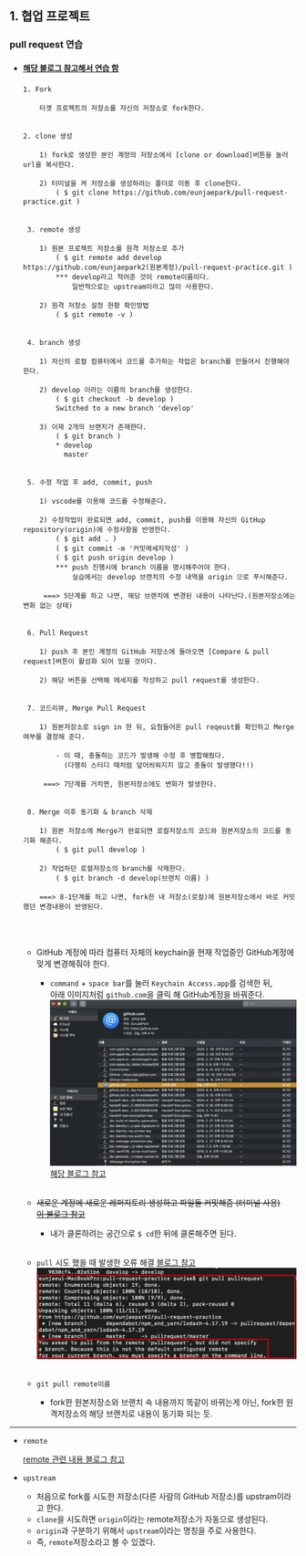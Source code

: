 ## 1. 협업 프로젝트

### pull request 연습

-  #### [해당 블로그 참고해서 연습 함](https://wayhome25.github.io/git/2017/07/08/git-first-pull-request-story/)
    
    ```
    1. Fork
        
        타겟 프로젝트의 저장소를 자신의 저장소로 fork한다.
    
    
    2. clone 생성
    
        1) fork로 생성한 본인 계정의 저장소에서 [clone or download]버튼을 눌러 url을 복사한다.
        
        2) 터미널을 켜 저장소를 생성하려는 폴더로 이동 후 clone한다.       
            ( $ git clone https://github.com/eunjaepark/pull-request-practice.git )
        
        
     3. remote 생성
     
        1) 원본 프로젝트 저장소를 원격 저장소로 추가           
            ( $ git remote add develop https://github.com/eunjaepark2(원본계정)/pull-request-practice.git )
            *** develop라고 적어준 것이 remote이름이다. 
                일반적으로는 upstream이라고 많이 사용한다.

        2) 원격 저장소 설정 현황 확인방법     
            ( $ git remote -v )
           
           
     4. branch 생성
     
        1) 자신의 로컬 컴퓨터에서 코드를 추가하는 작업은 branch를 만들어서 진행해야 한다.
        
        2) develop 이라는 이름의 branch를 생성한다.
            ( $ git checkout -b develop )
            Switched to a new branch 'develop'

        3) 이제 2개의 브랜치가 존재한다.
            ( $ git branch )
            * develop
              master
              
              
     5. 수정 작업 후 add, commit, push
     
        1) vscode를 이용해 코드를 수정해준다.
        
        2) 수정작업이 완료되면 add, commit, push를 이용해 자신의 GitHup repository(origin)에 수정사항을 반영한다.
            ( $ git add . )
            ( $ git commit -m '커밋메세지작성' )
            ( $ git push origin develop )
            *** push 진행시에 branch 이름을 명시해주어야 한다.
                실습에서는 develop 브랜치의 수정 내역을 origin 으로 푸시해준다.
         
         ===> 5단계를 하고 나면, 해당 브랜치에 변경된 내용이 나타난다.(원본저장소에는 변화 없는 상태)
                
                
     6. Pull Request 
     
        1) push 후 본인 계정의 GitHub 저장소에 돌아오면 [Compare & pull request]버튼이 활성화 되어 있을 것이다.
        
        2) 해당 버튼을 선택해 메세지를 작성하고 pull request를 생성한다.
        
        
     7. 코드리뷰, Merge Pull Request
     
        1) 원본저장소로 sign in 한 뒤, 요청들어온 pull reqeust를 확인하고 Merge 여부를 결정해 준다.
        
            - 이 때, 충돌하는 코드가 발생해 수정 후 병합해줬다.    
              (다행히 스터디 때처럼 덮어씌워지지 않고 충돌이 발생했다!!)
              
         ===> 7단계를 거치면, 원본저장소에도 변화가 발생한다.
              
              
     8. Merge 이후 동기화 & branch 삭제
     
        1) 원본 저장소에 Merge가 완료되면 로컬저장소의 코드와 원본저장소의 코드를 동기화 해준다.
            ( $ git pull develop )
            
        2) 작업하던 로컬저장소의 branch를 삭제한다.
            ( $ git branch -d develop(브랜치 이름) )
            
        ===> 8-1단계를 하고 나면, fork한 내 저장소(로컬)에 원본저장소에서 바로 커밋했던 변경내용이 반영된다.
    ```
    <br/> <br/>
    
    - GitHub 계정에 따라 컴퓨터 자체의 keychain을 현재 작업중인 GitHub계정에 맞게 변경해줘야 한다. 
        - `command` + `space bar`를 눌러 `Keychain Access.app`를 검색한 뒤,     
           아래 이미지처럼 `github.com`을 클릭 해 GitHub계정을 바꿔준다.
            <img src="./imgs/200718_1.png" width="500" />
            [해당 블로그 참고](https://recoveryman.tistory.com/392)
        <br/> <br/>
        
    - ~~새로운 계정에 새로운 레퍼지토리 생성하고 파일들 커밋해줌 (터미널 사용)~~   
      ~~[이 블로그 참고](https://victorydntmd.tistory.com/53)~~
      - 내가 클론하려는 공간으로 `$ cd`한 뒤에 클론해주면 된다. 
       <br/> <br/>

    - `pull` 시도 했을 때 발생한 오류 해결 [블로그 참고](http://spectrumdig.blogspot.com/2013/01/git-fork.html)
      ![pull오류](./imgs/200718.png)
       <br/> <br/>

    - `git pull remote이름`
      - fork한 원본저장소와 브랜치 속 내용까지 똑같이 바뀌는게 아닌, fork한 원격저장소의 해당 브랜치로 내용이 동기화 되는 듯.
    
 ***
 
 - `remote`   
 
    [remote 관련 내용 블로그 참고](https://webclub.tistory.com/322)
    
 -  `upstream`
 
    - 처음으로 fork를 시도한 저장소(다른 사람의 GitHub 저장소)를 upstram이라고 한다.
    - `clone`을 시도하면 `origin`이라는 remote저장소가 자동으로 생성된다.    
    - `origin`과 구분하기 위해서 `upstream`이라는 명칭을 주로 사용한다.
    - 즉, `remote`저장소라고 볼 수 있겠다.
